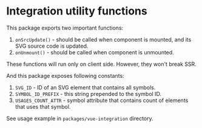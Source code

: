 # Integration utility functions

This package exports two important functions:

1. `onSrcUpdate()` - should be called when component is mounted, and its SVG source code is updated.
1. `onUnmount()` - should be called when component is unmounted.

These functions will run only on client side. However, they won't break SSR.

And this package exposes following constants:

1. `SVG_ID` - ID of an SVG element that contains all symbols.
1. `SYMBOL_ID_PREFIX` - this string prepended to the symbol ID.
1. `USAGES_COUNT_ATTR` - symbol attribute that contains count of elements that uses that symbol.

See usage example in `packages/vue-integration` directory.
